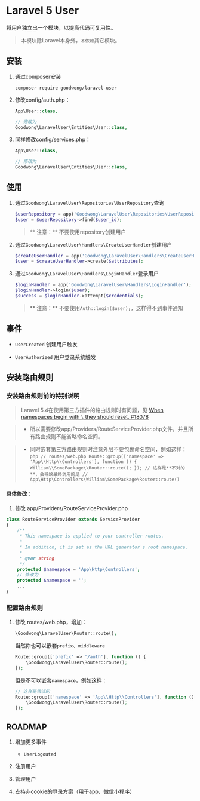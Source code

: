 # Laravel 5 User

将用户独立出一个模块，以提高代码可复用性。

> 本模块除Laravel本身外，`不依赖`其它模块。



## 安装

1. 通过composer安装
    ```shell
    composer require goodwong/laravel-user
    ```

2. 修改config/auth.php：
    ```php
    App\User::class,
    
    // 修改为
    Goodwong\LaravelUser\Entities\User::class,
    ```

3. 同样修改config/services.php：
    ```php
    App\User::class,
    
    // 修改为
    Goodwong\LaravelUser\Entities\User::class,
    ```


## 使用

1. 通过`Goodwong\LaravelUser\Repositories\UserRepository`查询
    ```php
    $userRepository = app('Goodwong\LaravelUser\Repositories\UserRepository');
    $user = $userRepository->find($user_id);
    ```
    > ** 注意：** 不要使用repository创建用户

2. 通过`Goodwong\LaravelUser\Handlers\CreateUserHandler`创建用户
    ```php
    $createUserHandler = app('Goodwong\LaravelUser\Handlers\CreateUserHandler');
    $user = $createUserHandler->create($attributes);
    ```

3. 通过`Goodwong\LaravelUser\Handlers\LoginHandler`登录用户
    ```php
    $loginHandler = app('Goodwong\LaravelUser\Handlers\LoginHandler');
    $loginHandler->login($user);
    $success = $loginHandler->attempt($credentials);
    ```
    > ** 注意：** 不要使用`Auth::login($user);`，这样得不到事件通知


## 事件

- `UserCreated` 创建用户触发

- `UserAuthorized` 用户登录系统触发




## 安装路由规则

### 安装路由规则前的特别说明

> Laravel 5.4在使用第三方插件的路由规则时有问题，见
[When namespaces begin with `\` they should reset. #18078](https://github.com/laravel/framework/issues/18078)

> * 所以需要修改app/Providers/RouteServiceProvider.php文件，并且所有路由规则不能省略命名空间。

> * 同时嵌套第三方路由规则时注意外层不要包裹命名空间，例如这样：
    ```php
    // routes/web.php
    Route::group(['namespace' => 'App\\Http\\Controllers'], function () {
        William\\SomePackage\\Router::route();
    });
    // 这样是**不对的**，会导致最终调用的是
    // App\Http\Controllers\William\SomePackage\Router::route()
    ```


#### 具体修改：

1. 修改 app/Providers/RouteServiceProvider.php
```php
class RouteServiceProvider extends ServiceProvider
{
    /**
     * This namespace is applied to your controller routes.
     *
     * In addition, it is set as the URL generator's root namespace.
     *
     * @var string
     */
    protected $namespace = 'App\Http\Controllers';
    // 修改为
    protected $namespace = '';
    ...
｝
```

### 配置路由规则

1. 修改 routes/web.php，增加：
    ```php
    \Goodwong\LaravelUser\Router::route();
    ```
    
    当然你也可以嵌套`prefix`、`middleware`
    ```php
    Route::group(['prefix' => '/auth'], function () {
        \Goodwong\LaravelUser\Router::route();
    });
    ```
    
    但是不可以嵌套~~`namespace`~~，例如这样：
    ```php
    // 这样是错误的
    Route::group(['namespace' => 'App\\Http\\Controllers'], function () {
        \Goodwong\LaravelUser\Router::route();
    });
    ```
    
## ROADMAP

1. 增加更多事件

    - `UserLogouted`

2. 注册用户

3. 管理用户

4. 支持非cookie的登录方案（用于app、微信小程序）



